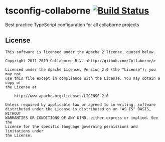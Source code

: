 # tsconfig-collaborne [![Build Status](https://travis-ci.com/Collaborne/collaborne-tsconfig.svg?token=aVJpRqzyGicsGdikQcPE&branch=master)](https://travis-ci.com/Collaborne/collaborne-tsconfig)

Best practice TypeScript configuration for all collaborne projects

## License

    This software is licensed under the Apache 2 license, quoted below.

    Copyright 2011-2019 Collaborne B.V. <http://github.com/Collaborne/>

    Licensed under the Apache License, Version 2.0 (the "License"); you may not
    use this file except in compliance with the License. You may obtain a copy of
    the License at

        http://www.apache.org/licenses/LICENSE-2.0

    Unless required by applicable law or agreed to in writing, software
    distributed under the License is distributed on an "AS IS" BASIS, WITHOUT
    WARRANTIES OR CONDITIONS OF ANY KIND, either express or implied. See the
    License for the specific language governing permissions and limitations under
    the License.
